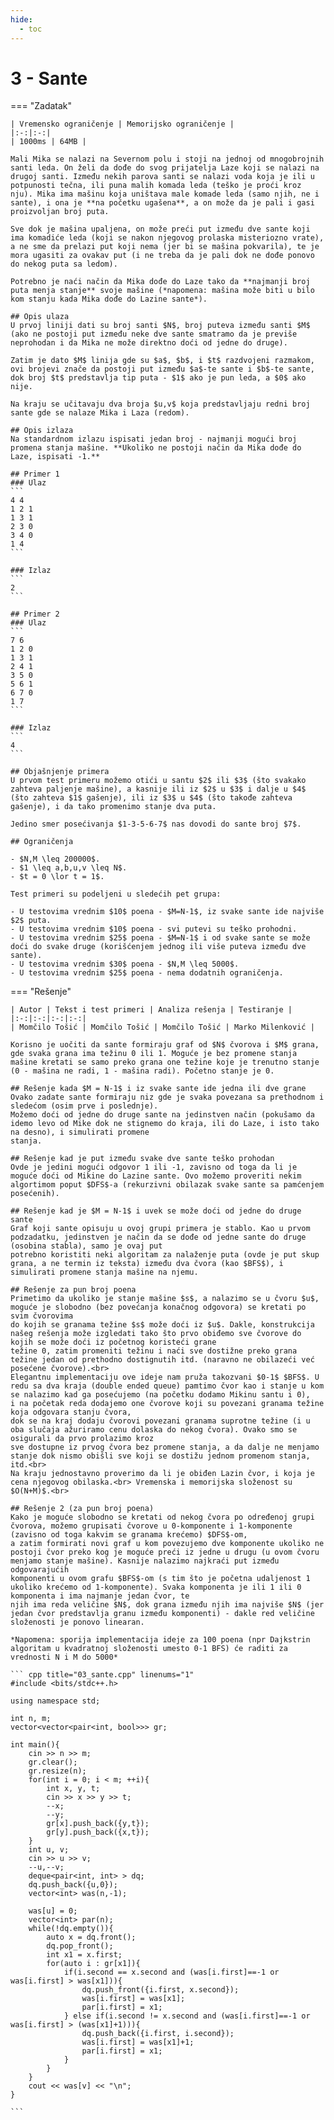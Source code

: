 ```yaml
---
hide:
  - toc
---
```


# 3 - Sante

=== "Zadatak"
	
	| Vremensko ograničenje | Memorijsko ograničenje |
	|:-:|:-:|
	| 1000ms | 64MB |
	
	Mali Mika se nalazi na Severnom polu i stoji na jednoj od mnogobrojnih santi leda. On želi da dođe do svog prijatelja Laze koji se nalazi na drugoj santi. Između nekih parova santi se nalazi voda koja je ili u potpunosti tečna, ili puna malih komada leda (teško je proći kroz nju). Mika ima mašinu koja uništava male komade leda (samo njih, ne i sante), i ona je **na početku ugašena**, a on može da je pali i gasi proizvoljan broj puta.
	
	Sve dok je mašina upaljena, on može preći put između dve sante koji ima komadiće leda (koji se nakon njegovog prolaska misteriozno vrate), a ne sme da prelazi put koji nema (jer bi se mašina pokvarila), te je mora ugasiti za ovakav put (i ne treba da je pali dok ne dođe ponovo do nekog puta sa ledom).
	
	Potrebno je naći način da Mika dođe do Laze tako da **najmanji broj puta menja stanje** svoje mašine (*napomena: mašina može biti u bilo kom stanju kada Mika dođe do Lazine sante*).
	
	## Opis ulaza
	U prvoj liniji dati su broj santi $N$, broj puteva između santi $M$ (ako ne postoji put između neke dve sante smatramo da je previše neprohodan i da Mika ne može direktno doći od jedne do druge).
	
	Zatim je dato $M$ linija gde su $a$, $b$, i $t$ razdvojeni razmakom, ovi brojevi znače da postoji put između $a$-te sante i $b$-te sante, dok broj $t$ predstavlja tip puta - $1$ ako je pun leda, a $0$ ako nije.
	
	Na kraju se učitavaju dva broja $u,v$ koja predstavljaju redni broj sante gde se nalaze Mika i Laza (redom).
	
	## Opis izlaza
	Na standardnom izlazu ispisati jedan broj - najmanji mogući broj promena stanja mašine. **Ukoliko ne postoji način da Mika dođe do Laze, ispisati -1.**
	
	## Primer 1
	### Ulaz
	```
	4 4
	1 2 1
	1 3 1
	2 3 0
	3 4 0
	1 4
	```
	
	### Izlaz
	```
	2
	```
	
	## Primer 2
	### Ulaz
	```
	7 6
	1 2 0
	1 3 1
	2 4 1
	3 5 0
	5 6 1
	6 7 0
	1 7
	```
	
	### Izlaz
	```
	4
	```
	
	## Objašnjenje primera
	U prvom test primeru možemo otići u santu $2$ ili $3$ (što svakako zahteva paljenje mašine), a kasnije ili iz $2$ u $3$ i dalje u $4$ (što zahteva $1$ gašenje), ili iz $3$ u $4$ (što takođe zahteva gašenje), i da tako promenimo stanje dva puta.
	
	Jedino smer posećivanja $1-3-5-6-7$ nas dovodi do sante broj $7$.
	
	## Ograničenja
	
	- $N,M \leq 200000$.
	- $1 \leq a,b,u,v \leq N$.
	- $t = 0 \lor t = 1$.
	
	Test primeri su podeljeni u sledećih pet grupa:
	
	- U testovima vrednim $10$ poena - $M=N-1$, iz svake sante ide najviše $2$ puta.
	- U testovima vrednim $10$ poena - svi putevi su teško prohodni.
	- U testovima vrednim $25$ poena - $M=N-1$ i od svake sante se može doći do svake druge (korišćenjem jednog ili više puteva između dve sante).
	- U testovima vrednim $30$ poena - $N,M \leq 5000$.
	- U testovima vrednim $25$ poena - nema dodatnih ograničenja.
	
=== "Rešenje"
	
	| Autor | Tekst i test primeri | Analiza rеšenja | Testiranje |
	|:-:|:-:|:-:|:-:|
	| Momčilo Tošić | Momčilo Tošić | Momčilo Tošić | Marko Milenković |
	
	Korisno je uočiti da sante formiraju graf od $N$ čvorova i $M$ grana, gde svaka grana ima težinu 0 ili 1. Moguće je bez promene stanja mašine kretati se samo preko grana one težine koje je trenutno stanje (0 - mašina ne radi, 1 - mašina radi). Početno stanje je 0.
	
	## Rešenje kada $M = N-1$ i iz svake sante ide jedna ili dve grane
	Ovako zadate sante formiraju niz gde je svaka povezana sa prethodnom i sledećom (osim prve i poslednje).
	Možemo doći od jedne do druge sante na jedinstven način (pokušamo da idemo levo od Mike dok ne stignemo do kraja, ili do Laze, i isto tako na desno), i simulirati promene
	stanja.
	
	## Rešenje kad je put između svake dve sante teško prohodan
	Ovde je jedini mogući odgovor 1 ili -1, zavisno od toga da li je moguće doći od Mikine do Lazine sante. Ovo možemo proveriti nekim algortimom poput $DFS$-a (rekurzivni obilazak svake sante sa pamćenjem posećenih).
	
	## Rešenje kad je $M = N-1$ i uvek se može doći od jedne do druge sante
	Graf koji sante opisuju u ovoj grupi primera je stablo. Kao u prvom podzadatku, jedinstven je način da se dođe od jedne sante do druge (osobina stabla), samo je ovaj put
	potrebno koristiti neki algoritam za nalaženje puta (ovde je put skup grana, a ne termin iz teksta) između dva čvora (kao $BFS$), i simulirati promene stanja mašine na njemu.
	
	## Rešenje za pun broj poena
	Primetimo da ukoliko je stanje mašine $s$, a nalazimo se u čvoru $u$, moguće je slobodno (bez povećanja konačnog odgovora) se kretati po svim čvorovima
	do kojih se granama težine $s$ može doći iz $u$. Dakle, konstrukcija našeg rešenja može izgledati tako što prvo obiđemo sve čvorove do kojih se može doći iz početnog koristeći grane
	težine 0, zatim promeniti težinu i naći sve dostižne preko grana težine jedan od prethodno dostignutih itd. (naravno ne obilazeći već posećene čvorove).<br>
	Elegantnu implementaciju ove ideje nam pruža takozvani $0-1$ $BFS$. U redu sa dva kraja (double ended queue) pamtimo čvor kao i stanje u kom se nalazimo kad ga posećujemo (na početku dodamo Mikinu santu i 0),
	i na početak reda dodajemo one čvorove koji su povezani granama težine koja odgovara stanju čvora, 
	dok se na kraj dodaju čvorovi povezani granama suprotne težine (i u oba slučaja ažuriramo cenu dolaska do nekog čvora). Ovako smo se osigurali da prvo prolazimo kroz
	sve dostupne iz prvog čvora bez promene stanja, a da dalje ne menjamo stanje dok nismo obišli sve koji se dostižu jednom promenom stanja, itd.<br>
	Na kraju jednostavno proverimo da li je obiđen Lazin čvor, i koja je cena njegovog obilaska.<br> Vremenska i memorijska složenost su $O(N+M)$.<br>
	
	## Rešenje 2 (za pun broj poena)
	Kako je moguće slobodno se kretati od nekog čvora po određenoj grupi čvorova, možemo grupisati čvorove u 0-komponente i 1-komponente (zavisno od toga kakvim se granama krećemo) $DFS$-om,
	a zatim formirati novi graf u kom povezujemo dve komponente ukoliko ne postoji čvor preko kog je moguće preći iz jedne u drugu (u ovom čvoru menjamo stanje mašine). Kasnije nalazimo najkraći put između odgovarajućih
	komponenti u ovom grafu $BFS$-om (s tim što je početna udaljenost 1 ukoliko krećemo od 1-komponente). Svaka komponenta je ili 1 ili 0 komponenta i ima najmanje jedan čvor, te 
	njih ima reda veličine $N$, dok grana između njih ima najviše $N$ (jer jedan čvor predstavlja granu između komponenti) - dakle red veličine složenosti je ponovo linearan.
	
	*Napomena: sporija implementacija ideje za 100 poena (npr Dajkstrin algoritam u kvadratnoj složenosti umesto 0-1 BFS) će raditi za vrednosti N i M do 5000*
	
	``` cpp title="03_sante.cpp" linenums="1"
	#include <bits/stdc++.h>
	
	using namespace std;
	
	int n, m;
	vector<vector<pair<int, bool>>> gr;
	
	int main(){
	    cin >> n >> m;
	    gr.clear();
	    gr.resize(n);
	    for(int i = 0; i < m; ++i){
	        int x, y, t;
	        cin >> x >> y >> t;
	        --x;
	        --y;
	        gr[x].push_back({y,t});
	        gr[y].push_back({x,t});
	    }
	    int u, v;
	    cin >> u >> v;
	    --u,--v;
	    deque<pair<int, int> > dq;
	    dq.push_back({u,0});
	    vector<int> was(n,-1);
	
	    was[u] = 0;
	    vector<int> par(n);
	    while(!dq.empty()){
	        auto x = dq.front();
	        dq.pop_front();
	        int x1 = x.first;
	        for(auto i : gr[x1]){
	            if(i.second == x.second and (was[i.first]==-1 or was[i.first] > was[x1])){
	                dq.push_front({i.first, x.second});
	                was[i.first] = was[x1];
	                par[i.first] = x1;
	            } else if(i.second != x.second and (was[i.first]==-1 or was[i.first] > (was[x1]+1))){
	                dq.push_back({i.first, i.second});
	                was[i.first] = was[x1]+1;
	                par[i.first] = x1;
	            }
	        }
	    }
	    cout << was[v] << "\n";
	}

	```
